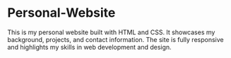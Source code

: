# Personal-Website
This is my personal website built with HTML and CSS. It showcases my background, projects, and contact information. The site is fully responsive and highlights my skills in web development and design.
